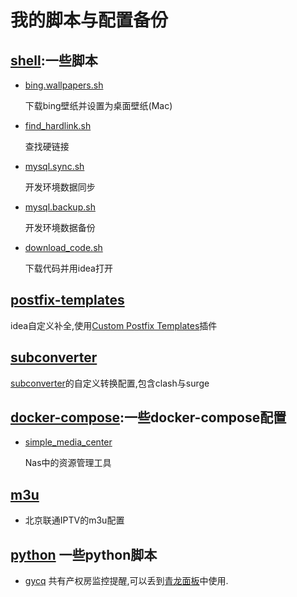 # 我的脚本与配置备份

## [shell](./shell):一些脚本

  - [bing.wallpapers.sh](./shell/bing.wallpapers.sh)

    下载bing壁纸并设置为桌面壁纸(Mac)

  - [find_hardlink.sh](./shell/find_hardlink.sh)
    
    查找硬链接

  - [mysql.sync.sh](./shell/mysql.sync.sh)

    开发环境数据同步

  - [mysql.backup.sh](./shell/mysql.backup.sh)

    开发环境数据备份

  - [download_code.sh](./shell/download_code.sh)
    
    下载代码并用idea打开

## [postfix-templates](./postfix-templates)

  idea自定义补全,使用[Custom Postfix Templates](https://plugins.jetbrains.com/plugin/9862-custom-postfix-templates)插件

## [subconverter](./subconverter)

  [subconverter](https://github.com/tindy2013/subconverter/blob/master/README-cn.md)的自定义转换配置,包含clash与surge

## [docker-compose](./docker-compose):一些docker-compose配置

  - [simple_media_center](./docker-compose/simple_media_center/docker-compose.yml)

    Nas中的资源管理工具
## [m3u](./m3u)
  - 北京联通IPTV的m3u配置
## [python](./python) 一些python脚本
  - [gycq](./python/gycq.py) 共有产权房监控提醒,可以丢到[青龙面板](https://github.com/whyour/qinglong)中使用.


